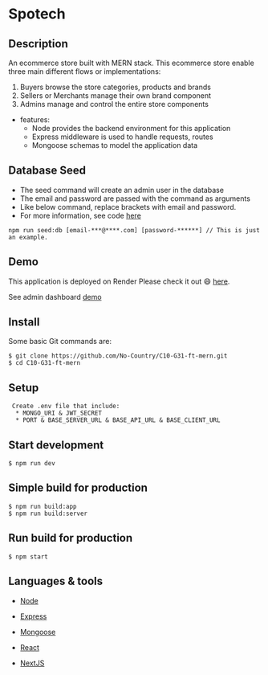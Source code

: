 
# Spotech

## Description

An ecommerce store built with MERN stack. This ecommerce store enable three main different flows or implementations:

1. Buyers browse the store categories, products and brands
2. Sellers or Merchants manage their own brand component
3. Admins manage and control the entire store components 


* features:
  * Node provides the backend environment for this application
  * Express middleware is used to handle requests, routes
  * Mongoose schemas to model the application data


## Database Seed

* The seed command will create an admin user in the database
* The email and password are passed with the command as arguments
* Like below command, replace brackets with email and password. 
* For more information, see code [here](server/utils/seed.js)

```
npm run seed:db [email-***@****.com] [password-******] // This is just an example.
```

## Demo

This application is deployed on Render Please check it out :smile: [here](link).

See admin dashboard [demo](link)

## Install

Some basic Git commands are:

```
$ git clone https://github.com/No-Country/C10-G31-ft-mern.git
$ cd C10-G31-ft-mern
```

## Setup

```
 Create .env file that include:
  * MONGO_URI & JWT_SECRET
  * PORT & BASE_SERVER_URL & BASE_API_URL & BASE_CLIENT_URL
```

## Start development

```
$ npm run dev
```

## Simple build for production

```
$ npm run build:app
$ npm run build:server
```

## Run build for production

```
$ npm start
```


## Languages & tools

- [Node](https://nodejs.org/en/)

- [Express](https://expressjs.com/)

- [Mongoose](https://mongoosejs.com/)

- [React](https://reactjs.org/)

- [NextJS](https://nextjs.org/)
